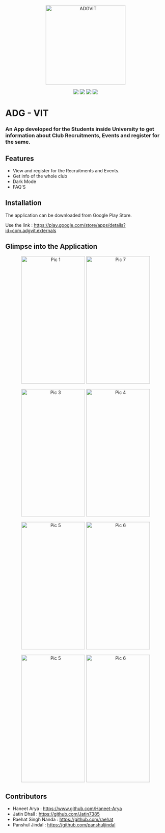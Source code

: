 <p align="center">
  <a href="https://appathon.adgvit.com/" target="_blank" rel="noopener noreferrer">
    <img width="250" alt="ADGVIT" src="https://user-images.githubusercontent.com/76744982/170106430-48de88cf-e11b-48c9-aea5-183d70a2d5ed.png">
  </a>
</p> 
<p align="center">
  <img src="https://img.shields.io/badge/Android%20Studio-2020.3.1-green">
  <img src="https://img.shields.io/badge/Java-11-yellow">
  <img src="https://img.shields.io/badge/XML-%20%20-yellow">
  <img src="https://img.shields.io/badge/Platform-Android-orange">
</p>

# ADG - VIT

### An App developed for the Students inside University to get information about Club Recruitments, Events and register for the same.
## Features
- View and register for the Recruitments and Events.
- Get info of the whole club
- Dark Mode
- FAQ'S

## Installation
The application can be downloaded from Google Play Store.

Use the link :
https://play.google.com/store/apps/details?id=com.adgvit.externals

## Glimpse into the Application

<p align="center">
<img src = "https://user-images.githubusercontent.com/76744982/170107475-2a909c69-593b-4c2c-83d1-6f7592b8e527.png" alt = "Pic 1" width = "200" height = "400" />  <img src = "https://user-images.githubusercontent.com/76744982/170107783-dc29084f-d2b0-4c78-a1ee-ebd668c99934.png" alt = "Pic 7" width = "200" height = "400" />
  
 </p>

<p align="center">
<img src = "https://user-images.githubusercontent.com/76744982/170108151-2a159b02-6ddb-4b0d-82fe-4d87cc126c86.png" alt = "Pic 3" width = "200" height = "400" />  <img src = "https://user-images.githubusercontent.com/76744982/170108296-cec04c87-92f1-4312-820c-b951b8c5b594.png" alt = "Pic 4" width = "200" height = "400" /> 

 </p>
 
 <p align="center">
<img src = "https://user-images.githubusercontent.com/76744982/170108568-5966801d-55fd-41e1-a7dc-9a3ffaf01edf.png" alt = "Pic 5" width = "200" height = "400" />  <img src = "https://user-images.githubusercontent.com/76744982/170108683-013f92a1-682d-493c-8f6f-a565301b02e4.png" alt = "Pic 6" width = "200" height = "400" /> 

</p>

<p align="center">
<img src = "https://user-images.githubusercontent.com/76744982/170109030-bf2662c9-2fc2-43de-9dab-57b42df004e3.png" alt = "Pic 5" width = "200" height = "400" /> <img src = "https://user-images.githubusercontent.com/76744982/170109091-9c1946d8-9845-499d-beee-ccf83d3fa945.png" alt = "Pic 6" width = "200" height = "400" /> 

</p>
 
## Contributors
- Haneet Arya : https://www.github.com/Haneet-Arya
- Jatin Dhall : https://github.com/Jatin7385
- Raehat Singh Nanda : https://github.com/raehat
- Panshul Jindal : https://github.com/panshuljindal


